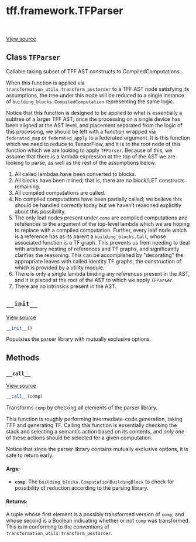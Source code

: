 <div itemscope itemtype="http://developers.google.com/ReferenceObject">
<meta itemprop="name" content="tff.framework.TFParser" />
<meta itemprop="path" content="Stable" />
<meta itemprop="property" content="__call__"/>
<meta itemprop="property" content="__init__"/>
</div>

# tff.framework.TFParser

<table class="tfo-notebook-buttons tfo-api" align="left">
</table>

<a target="_blank" href="http://github.com/tensorflow/federated/tree/master/tensorflow_federated/python/core/impl/transformations.py">View
source</a>

## Class `TFParser`

Callable taking subset of TFF AST constructs to CompiledComputations.

<!-- Placeholder for "Used in" -->

When this function is applied via `transformation_utils.transform_postorder` to
a TFF AST node satisfying its assumptions, the tree under this node will be
reduced to a single instance of `building_blocks.CompiledComputation`
representing the same logic.

Notice that this function is designed to be applied to what is essentially a
subtree of a larger TFF AST; once the processing on a single device has been
aligned at the AST level, and placement separated from the logic of this
processing, we should be left with a function wrapped via `federated_map` or
`federated_apply` to a federated argument. It is this function which we need to
reduce to TensorFlow, and it is to the root node of this function which we are
looking to apply `TFParser`. Because of this, we assume that there is a lambda
expression at the top of the AST we are looking to parse, as well as the rest of
the assumptions below.

1.  All called lambdas have been converted to blocks.
2.  All blocks have been inlined; that is, there are no block/LET constructs
    remaining.
3.  All compiled computations are called.
4.  No compiled computations have been partially called; we believe this should
    be handled correctly today but we haven't reasoned explicitly about this
    possibility.
5.  The only leaf nodes present under `comp` are compiled computations and
    references to the argument of the top-level lambda which we are hoping to
    replace with a compiled computation. Further, every leaf node which is a
    reference has as its parent a `building_blocks.Call`, whose associated
    function is a TF graph. This prevents us from needing to deal with arbitrary
    nesting of references and TF graphs, and significantly clarifies the
    reasoning. This can be accomplished by "decorating" the appropriate leaves
    with called identity TF graphs, the construction of which is provided by a
    utility module.
6.  There is only a single lambda binding any references present in the AST, and
    it is placed at the root of the AST to which we apply `TFParser`.
7.  There are no intrinsics present in the AST.

<h2 id="__init__"><code>__init__</code></h2>

<a target="_blank" href="http://github.com/tensorflow/federated/tree/master/tensorflow_federated/python/core/impl/transformations.py">View
source</a>

```python
__init__()
```

Populates the parser library with mutually exclusive options.

## Methods

<h3 id="__call__"><code>__call__</code></h3>

<a target="_blank" href="http://github.com/tensorflow/federated/tree/master/tensorflow_federated/python/core/impl/transformations.py">View
source</a>

```python
__call__(comp)
```

Transforms `comp` by checking all elements of the parser library.

This function is roughly performing intermediate-code generation, taking TFF and
generating TF. Calling this function is essentially checking the stack and
selecting a semantic action based on its contents, and *only one* of these
actions should be selected for a given computation.

Notice that since the parser library contains mutually exclusive options, it is
safe to return early.

#### Args:

*   <b>`comp`</b>: The `building_blocks.ComputationBuildingBlock` to check for
    possibility of reduction according to the parsing library.

#### Returns:

A tuple whose first element is a possibly transformed version of `comp`, and
whose second is a Boolean indicating whether or not `comp` was transformed. This
is in conforming to the conventions of
`transformation_utils.transform_postorder`.
